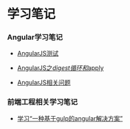 # 学习笔记

### Angular学习笔记

* [AngularJS测试](201608/02.md)

* [AngularJS之$digest循环和$apply](201608/04.md)

* [AngularJS相关问题](#1)

### 前端工程相关学习笔记

* [学习“一种基于gulp的angular解决方案”](201608/03.md)
